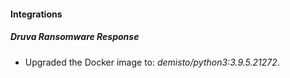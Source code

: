 #### Integrations
##### Druva Ransomware Response
- Upgraded the Docker image to: *demisto/python3:3.9.5.21272*.
